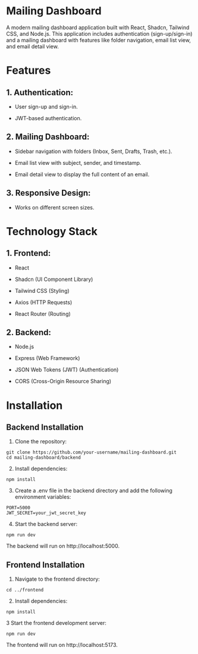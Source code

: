 # Mailing Dashboard

A modern mailing dashboard application built with React, Shadcn, Tailwind CSS, and Node.js. This application includes authentication (sign-up/sign-in) and a mailing dashboard with features like folder navigation, email list view, and email detail view.

# Features

## 1. Authentication:

* User sign-up and sign-in.

* JWT-based authentication.

## 2. Mailing Dashboard:

* Sidebar navigation with folders (Inbox, Sent, Drafts, Trash, etc.).

* Email list view with subject, sender, and timestamp.

* Email detail view to display the full content of an email.

## 3. Responsive Design:

* Works on different screen sizes.

# Technology Stack
## 1. Frontend:

* React

* Shadcn (UI Component Library)

* Tailwind CSS (Styling)

* Axios (HTTP Requests)

* React Router (Routing)

## 2. Backend:

* Node.js

* Express (Web Framework)

* JSON Web Tokens (JWT) (Authentication)

* CORS (Cross-Origin Resource Sharing)

# Installation
## Backend Installation
1. Clone the repository:
```
git clone https://github.com/your-username/mailing-dashboard.git
cd mailing-dashboard/backend
```

2. Install dependencies:
```
npm install
```

3. Create a .env file in the backend directory and add the following environment variables:
```
PORT=5000
JWT_SECRET=your_jwt_secret_key
```

4. Start the backend server:
```
npm run dev
```

The backend will run on http://localhost:5000.


## Frontend Installation

1. Navigate to the frontend directory:

```
cd ../frontend
```
2. Install dependencies: 

```
npm install
```

3 Start the frontend development server:
```
npm run dev
```
The frontend will run on http://localhost:5173.
